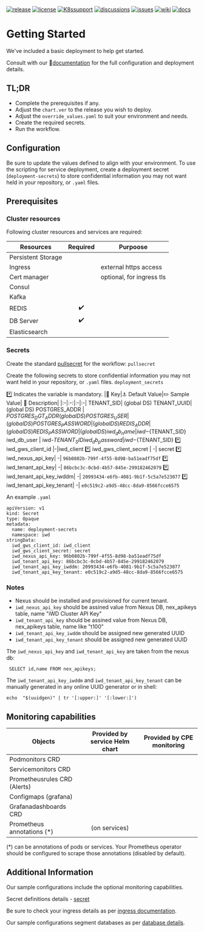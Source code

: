 [![release](https://flat.badgen.net/github/release/genesys/multicloud-services?color=pink)](https://github.com/genesys/multicloud-services/)
[![license](https://flat.badgen.net/github/license/genesys/multicloud-services?color=blue)](/LICENSE)
[![K8ssupport](https://flat.badgen.net/badge/supported%20K8s%20release/1.22/cyan)](https://all.docs.genesys.com/ReleaseNotes/Current/GenesysEngage-cloud/PrivateEdition)
[![discussions](https://img.shields.io/github/discussions/genesys/multicloud-services?style=flat-square&color=green)](https://github.com/genesys/multicloud-services/discussions)
[![issues](https://flat.badgen.net/github/open-issues/genesys/multicloud-services?color=purple)](https://github.com/genesys/multicloud-services/issues)
[![wiki](https://img.shields.io/badge/wiki-documentation-forestgreen?style=flat-square)](https://github.com/genesys/multicloud-services/wiki)
[![docs](https://flat.badgen.net/badge/Genesys%20Documentation/IWD/?color=orange)](https://all.docs.genesys.com/PEC-IWD/Current/IWDPEGuide)


# Getting Started
We've included a basic deployment to help get started.

Consult with our :book:[documentation](https://all.docs.genesys.com/PEC-IWD/Current/IWDPEGuide) for the full configuration and deployment details.

## TL;DR
- Complete the prerequisites if any.
- Adjust the `chart.ver` to the release you wish to deploy.
- Adjust the `override_values.yaml` to suit your environment and needs.
- Create the required secrets.
- Run the workflow.

## Configuration

Be sure to update the values defined to align with your environment.
To use the scripting for service deployment, create a deployment secret (`deployment-secrets`) to store confidential information you may not want held in your repository, or `.yaml` files. 

## Prerequisites
### Cluster resources

Following cluster resources and services are required:

Resources | Required | Purpoose
|-|:-:|-|
Persistent Storage | | 
Ingress |  | external https access
Cert manager |  | optional, for ingress tls
Consul |  |
Kafka |  |
REDIS | :heavy_check_mark: |
DB Server | :heavy_check_mark: |
Elasticsearch |  |

### Secrets 
Create the standard [pullsecret](/doc/secrets.md/#pull) for the workflow: 
`pullsecret`

Create the following secrets to store confidential information you may not want held in your repository, or `.yaml` files. 
`deployment_secrets`

:asterisk: Indicates the variable is mandatory.
|:key: Key|:anchor: Default Value|:pencil2: Sample Value| :book: Description|
|:-|:-:|:-|:-|
TENANT_SID|  (global DS)
TENANT_UUID|  (global DS)
POSTGRES_ADDR | $POSTGRES_DGT_ADDR (global DS)
POSTGRES_USER | (global DS)
POSTGRES_PASSWORD | (global DS)
REDIS_ADDR  | (global DS)
REDIS_PASSWORD | (global DS)
iwd_db_name | iwd-${TENANT_SID}
iwd_db_user | iwd-${TENANT_SID}
iwd_db_password | iwd-${TENANT_SID}
:asterisk: iwd_gws_client_id |-|iwd_client
:asterisk: iwd_gws_client_secret | -| secret
:asterisk: iwd_nexus_api_key| -| `96b0802b-799f-4f55-8d98-ba51eadf75df`
:asterisk: iwd_tenant_api_key| -| `86bcbc3c-0cbd-4b57-845e-299182462079`
:asterisk: iwd_tenant_api_key_iwddm| -| `20993434-e6fb-4081-9b1f-5c5a7e523077`
:asterisk: iwd_tenant_api_key_tenant| -| `e0c519c2-a9d5-48cc-8da9-8566fcce6575`

An example `.yaml`
```
apiVersion: v1
kind: Secret
type: Opaque
metadata:
  name: deployment-secrets
  namespace: iwd
stringData:
  iwd_gws_client_id: iwd_client
  iwd_gws_client_secret: secret
  iwd_nexus_api_key: 96b0802b-799f-4f55-8d98-ba51eadf75df
  iwd_tenant_api_key: 86bcbc3c-0cbd-4b57-845e-299182462079
  iwd_tenant_api_key_iwddm: 20993434-e6fb-4081-9b1f-5c5a7e523077
  iwd_tenant_api_key_tenant: e0c519c2-a9d5-48cc-8da9-8566fcce6575
```
### Notes
- Nexus should be installed and provisioned for current tenant.
- `iwd_nexus_api_key` should be assined value from Nexus DB, nex_apikeys table, name "iWD Cluster API Key"
- `iwd_tenant_api_key` should be assined value from Nexus DB, nex_apikeys table, name like "t100"
- `iwd_tenant_api_key_iwddm` should be assigned new generated UUID
- `iwd_tenant_api_key_tenant` should be assigned new generated UUID


The `iwd_nexus_api_key` and `iwd_tenant_api_key` are taken from the nexus db:
```
 SELECT id,name FROM nex_apikeys;
```
The `iwd_tenant_api_key_iwddm` and `iwd_tenant_api_key_tenant` can be manually generated in any online UUID generator or in shell:
```
echo  "$(uuidgen)" | tr '[:upper:]' '[:lower:]')
```



## Monitoring capabilities

Objects | Provided by service Helm chart | Provided by CPE monitoring
|-|:-:|:-:|
Podmonitors CRD | | 
Servicemonitors CRD |  | 
Prometheusrules CRD (Alerts) | | 
Configmaps (grafana) |  |
Grafanadashboards CRD | | 
Prometheus annotations (*) |  (on services) |

(*) can be annotations of pods or services. Your Prometheus operator should be configured to scrape those annotations (disabled by default).

## Additional Information

Our sample configurations include the optional monitoring capabilities. 

Secret definitions details - [secret](/doc/secrets.md)

Be sure to check your ingress details as per [ingress documentation](/doc/ingress.md).

Our sample configurations segment databases as per [database details](/doc/DATABASE.md).